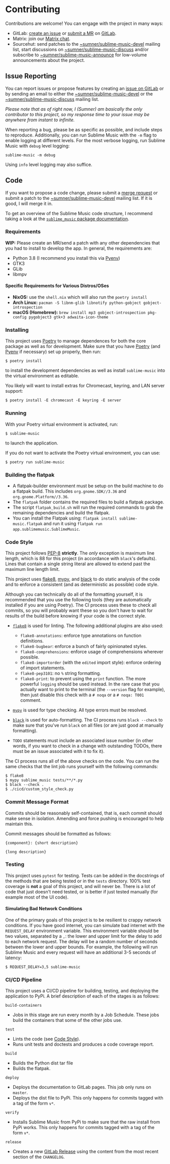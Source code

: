 # Contributing

Contributions are welcome! You can engage with the project in many ways:

* GitLab: [create an issue][glissues] or [submit a MR][glmr] on [GitLab][gl].
* Matrix: join our [Matrix chat][matrix].
* Sourcehut: send patches to the [~sumner/sublime-music-devel][srhtdevel]
  mailing list, start discussions on
  [~sumner/sublime-music-discuss][srhtdiscuss] and/or subscribe to
  [~sumner/sublime-music-announce][srhtannounce] for low-volume announcements
  about the project.

## Issue Reporting

You can report issues or propose features by creating an [issue on
GitLab][glissues] or by sending an email to either the
[~sumner/sublime-music-devel][srhtdevel] or the
[~sumner/sublime-music-discuss][srhtdiscuss] mailing list.

*Please note that as of right now, I (Sumner) am basically the only contributor
to this project, so my response time to your issue may be anywhere from instant
to infinite.*

When reporting a bug, please be as specific as possible, and include steps to
reproduce. Additionally, you can run Sublime Music with the `-m` flag to
enable logging at different levels. For the most verbose logging, run Sublime
Music with `debug` level logging:
```
sublime-music -m debug
```

Using `info` level logging may also suffice.

## Code

If you want to propose a code change, please submit a [merge request][glmr] or
submit a patch to the [~sumner/sublime-music-devel][srhtdevel] mailing list. If
it is good, I will merge it in.

To get an overview of the Sublime Music code structure, I recommend taking a
look at the [`sublime_music` package
documentation](https://sublime-music.gitlab.io/sublime-music/api/sublime_music.html).

### Requirements

**WIP:** Please create an MR/send a patch with any other dependencies that you
had to install to develop the app. In general, the requirements are:

- Python 3.8 (I recommend you install this via [Pyenv][pyenv])
- GTK3
- GLib
- libmpv

#### Specific Requirements for Various Distros/OSes

* **NixOS:** use the `shell.nix` which will also run the `poetry install`
* **Arch Linux:** `pacman -S libnm-glib libnotify python-gobject gobject-introspection`
* **macOS (Homebrew):** `brew install mp3 gobject-introspection pkg-config pygobject3 gtk+3 adwaita-icon-theme`

### Installing

This project uses [Poetry][poetry] to manage dependences for both the core
package as well as for development. Make sure that you have [Poetry][poetry]
(and [Pyenv][pyenv] if necessary) set up properly, then run:
```
$ poetry install
```
to install the development dependencies as well as install `sublime-music` into
the virtual environment as editable.

You likely will want to install extras for Chromecast, keyring, and LAN server
support:
```
$ poetry install -E chromecast -E keyring -E server
```

### Running

With your Poetry virtual environment is activated, run:
```
$ sublime-music
```
to launch the application.

If you do not want to activate the Poetry virtual environment, you can use:
```
$ poetry run sublime-music
```

### Building the flatpak

- A flatpak-builder environment must be setup on the build machine to do a
  flatpak build. This includes `org.gnome.SDK//3.36` and
  `org.gnome.Platform//3.36`.
- The `flatpak` folder contains the required files to build a flatpak package.
- The script `flatpak_build.sh` will run the required commands to grab the
  remaining dependencies and build the flatpak.
- You can install the Flatpak using: `flatpak install sublime-music.flatpak` and
  run it using `flatpak run app.sublimemusic.SublimeMusic`.

### Code Style

This project follows [PEP-8](https://www.python.org/dev/peps/pep-0008/)
**strictly**. The *only* exception is maximum line length, which is 88 for this
project (in accordance with `black`'s defaults). Lines that contain a single
string literal are allowed to extend past the maximum line length limit.

This project uses [flake8][flake8], [mypy][mypy], and [black][black] to do
static analysis of the code and to enforce a consistent (and as deterministic as
possible) code style.

Although you can technically do all of the formatting yourself, it is
recommended that you use the following tools (they are automatically installed
if you are using Poetry). The CI process uses these to check all commits, so you
will probably want these so you don't have to wait for results of the build
before knowing if your code is the correct style.

* [`flake8`][flake8] is used for linting. The following
  additional plugins are also used:

  * `flake8-annotations`: enforce type annotations on function definitions.
  * `flake8-bugbear`: enforce a bunch of fairly opinionated styles.
  * `flake8-comprehensions`: enforce usage of comprehensions wherever possible.
  * `flake8-importorder` (with the `edited` import style): enforce ordering of
    import statements.
  * `flake8-pep3101`: no `%` string formatting.
  * `flake8-print`: to prevent using the `print` function. The more powerful
    `logging` should be used instead. In the rare case that you actually want to
    print to the terminal (the `--version` flag for example), then just disable
    this check with a `# noqa` or a `# noqa: T001` comment.

* [`mypy`][mypy] is used for type checking. All type errors must be resolved.

* [`black`][black] is used for auto-formatting. The CI process runs `black
  --check` to make sure that you've run `black` on all files (or are just good
  at manually formatting).

* `TODO` statements must include an associated issue number (in other words, if
  you want to check in a change with outstanding TODOs, there must be an issue
  associated with it to fix it).

The CI process runs all of the above checks on the code. You can run the same
checks that the lint job runs yourself with the following commands:
```
$ flake8
$ mypy sublime_music tests/**/*.py
$ black --check .
$ ./cicd/custom_style_check.py
```

### Commit Message Format

Commits should be reasonably self-contained, that is, each commit should make
sense in isolation. Amending and force pushing is encouraged to help maintain
this.

Commit messages should be formatted as follows:

```
{component}: {short description}

{long description}
```

### Testing

This project uses `pytest` for testing. Tests can be added in the docstrings of
the methods that are being tested or in the `tests` directory. 100% test
coverage is **not** a goal of this project, and will never be. There is a lot of
code that just doesn't need tested, or is better if just tested manually (for
example most of the UI code).

#### Simulating Bad Network Conditions

One of the primary goals of this project is to be resilient to crappy network
conditions. If you have good internet, you can simulate bad internet with the
`REQUEST_DELAY` environment variable. This environment variable should be two
values, separated by a `,`: the lower and upper limit for the delay to add to
each network request. The delay will be a random number of seconds between the
lower and upper bounds. For example, the following will run Sublime Music and
every request will have an additional 3-5 seconds of latency:
```
$ REQUEST_DELAY=3,5 sublime-music
```

### CI/CD Pipeline

This project uses a CI/CD pipeline for building, testing, and deploying the
application to PyPi. A brief description of each of the stages is as follows:

`build-containers`

* Jobs in this stage are run every month by a Job Schedule. These jobs build the
  containers that some of the other jobs use.

`test`

* Lints the code (see [Code Style](#code-style)).
* Runs unit tests and doctests and produces a code coverage report.

`build`

* Builds the Python dist tar file
* Builds the flatpak.

`deploy`

* Deploys the documentation to GitLab pages. This job only runs on `master`.
* Deploys the dist file to PyPi. This only happens for commits tagged with a tag
  of the form `v*`.

`verify`

* Installs Sublime Music from PyPi to make sure that the raw install from PyPi
  works. This only happens for commits tagged with a tag of the form `v*`.

`release`

* Creates a new [GitLab Release][glrel] using the content from the most recent
  section of the `CHANGELOG`.

[black]: https://github.com/psf/black
[flake8]: https://gitlab.com/pycqa/flake8
[gl]: https://gitlab.com/sublime-music/sublime-music
[glissues]: https://gitlab.com/sublime-music/sublime-music/-/issues
[glmr]: https://gitlab.com/sublime-music/sublime-music/-/merge_requests
[glrel]: https://gitlab.com/sublime-music/sublime-music/-/releases
[matrix]: https://matrix.to/#/!veTDkgvBExJGKIBYlU:matrix.org?via=matrix.org
[mypy]: http://mypy-lang.org/
[poetry]: https:/python-poetry.org/
[pyenv]: https://github.com/pyenv/pyenv
[srhtannounce]: https://lists.sr.ht/~sumner/sublime-music-announce
[srhtdevel]: https://lists.sr.ht/~sumner/sublime-music-devel
[srhtdiscuss]: https://lists.sr.ht/~sumner/sublime-music-discuss
